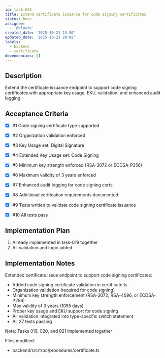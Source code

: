 ```yaml
---
id: task-020
title: Extend certificate issuance for code signing certificates
status: Done
assignee:
  - '@claude'
created_date: '2025-10-21 15:50'
updated_date: '2025-10-21 20:02'
labels:
  - backend
  - certificate
dependencies: []
---
```


## Description

<!-- SECTION:DESCRIPTION:BEGIN -->
Extend the certificate issuance endpoint to support code signing certificates with appropriate key usage, EKU, validation, and enhanced audit logging.
<!-- SECTION:DESCRIPTION:END -->

## Acceptance Criteria
<!-- AC:BEGIN -->
- [x] #1 Code signing certificate type supported
- [x] #2 Organization validation enforced
- [x] #3 Key Usage set: Digital Signature
- [x] #4 Extended Key Usage set: Code Signing
- [x] #5 Minimum key strength enforced (RSA-3072 or ECDSA-P256)
- [x] #6 Maximum validity of 3 years enforced
- [x] #7 Enhanced audit logging for code signing certs
- [x] #8 Additional verification requirements documented

- [x] #9 Tests written to validate code signing certificate issuance
- [x] #10 All tests pass
<!-- AC:END -->

## Implementation Plan

<!-- SECTION:PLAN:BEGIN -->
1. Already implemented in task-019 together
2. All validation and logic added
<!-- SECTION:PLAN:END -->

## Implementation Notes

<!-- SECTION:NOTES:BEGIN -->
Extended certificate.issue endpoint to support code signing certificates:

- Added code signing certificate validation in certificate.ts
- Organization validation (required for code signing)
- Minimum key strength enforcement (RSA-3072, RSA-4096, or ECDSA-P256)
- Max validity of 3 years (1095 days)
- Proper key usage and EKU support for code signing
- All validation integrated into type-specific switch statement
- All 27 tests passing

Note: Tasks 019, 020, and 021 implemented together

Files modified:
- backend/src/trpc/procedures/certificate.ts
<!-- SECTION:NOTES:END -->
